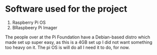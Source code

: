 # Software used for the project

1. Raspberry Pi OS
2. BRaspbeery Pi Imager
<!--3. OpenVPN-->

The people over at the Pi Foundation have a Debian-based distro which made set up super easy, as this is a 4GB set up I did not want something too heavy on it. The pi OS is will do all I need it to do, for now. 